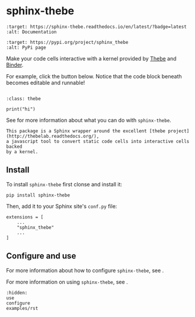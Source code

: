# sphinx-thebe


```{image} https://readthedocs.org/projects/sphinx-thebe/badge/?version=latest
:target: https://sphinx-thebe.readthedocs.io/en/latest/?badge=latest
:alt: Documentation
```

```{image} https://img.shields.io/pypi/v/sphinx-thebe.svg
:target: https://pypi.org/project/sphinx_thebe
:alt: PyPi page
```

Make your code cells interactive with a kernel provided by [Thebe](http://thebelab.readthedocs.org/)
and [Binder](https://mybinder.org).

For example, click the button below. Notice that the code block beneath becomes
editable and runnable!

```{thebe-button} Launch thebe
```

```{code-block} python
:class: thebe

print("hi")
```

See [](use.md) for more information about what you can do with `sphinx-thebe`.

```{note}
This package is a Sphinx wrapper around the excellent [thebe project](http://thebelab.readthedocs.org/),
a javascript tool to convert static code cells into interactive cells backed
by a kernel.
```

## Install

To install `sphinx-thebe` first clonse and install it:

```
pip install sphinx-thebe
```

Then, add it to your Sphinx site's `conf.py` file:

```
extensions = [
    ...
    "sphinx_thebe"
    ...
]
```

## Configure and use

For more information about how to configure `sphinx-thebe`, see [](configure.md).

For more information on using `sphinx-thebe`, see [](use.md).

```{toctree}
:hidden:
use
configure
examples/rst
```

